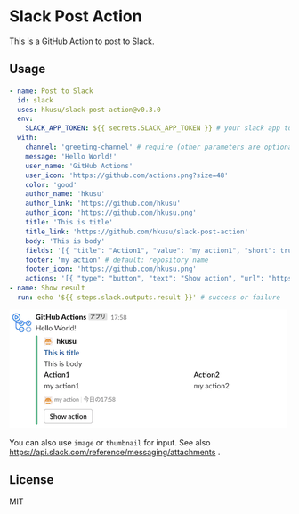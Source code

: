 # Slack Post Action

This is a GitHub Action to post to Slack.

## Usage

```yaml
- name: Post to Slack
  id: slack
  uses: hkusu/slack-post-action@v0.3.0
  env:
    SLACK_APP_TOKEN: ${{ secrets.SLACK_APP_TOKEN }} # your slack app token
  with:
    channel: 'greeting-channel' # require (other parameters are optional)
    message: 'Hello World!'
    user_name: 'GitHub Actions'
    user_icon: 'https://github.com/actions.png?size=48'
    color: 'good'
    author_name: 'hkusu'
    author_link: 'https://github.com/hkusu'
    author_icon: 'https://github.com/hkusu.png'
    title: 'This is title'
    title_link: 'https://github.com/hkusu/slack-post-action'
    body: 'This is body'
    fields: '[{ "title": "Action1", "value": "my action1", "short": true }, { "title": "Action2", "value": "my action2", "short": true }]'
    footer: 'my action' # default: repository name
    footer_icon: 'https://github.com/hkusu.png'
    actions: '[{ "type": "button", "text": "Show action", "url": "https://github.com/hkusu/slack-post-action" }]'
- name: Show result
  run: echo '${{ steps.slack.outputs.result }}' # success or failure
```

![image](./doc/image.png)

You can also use `image` or `thumbnail` for input.
See also https://api.slack.com/reference/messaging/attachments .

## License

MIT
